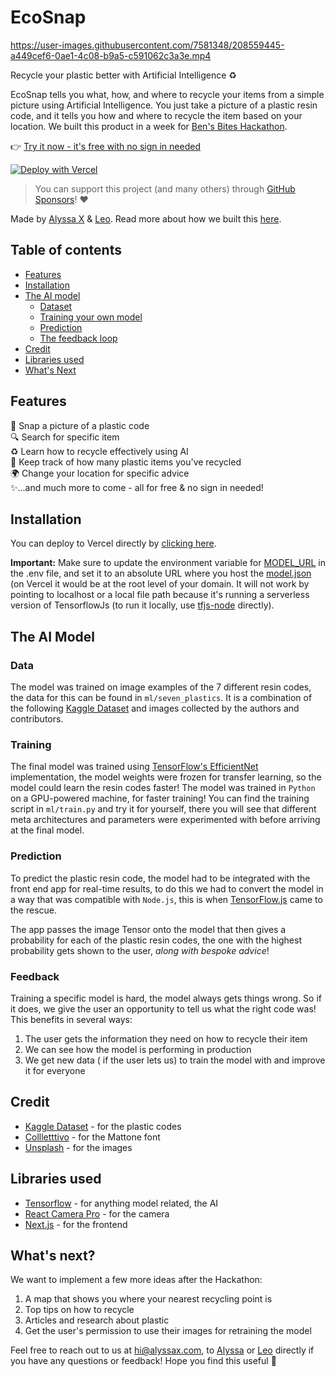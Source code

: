 # EcoSnap


https://user-images.githubusercontent.com/7581348/208559445-a449cef6-0ae1-4c08-b9a5-c591062c3a3e.mp4


Recycle your plastic better with Artificial Intelligence ♻️

EcoSnap tells you what, how, and where to recycle your items from a simple picture using Artificial Intelligence. You just take a picture of a plastic resin code, and it tells you how and where to recycle the item based on your location. We built this product in a week for [Ben's Bites Hackathon](https://bens-bites.upvoty.com/b/hackathon/ecosnap-recycle-your-plastic-better-with-artificial-intelligence).

👉 [Try it now - it's free with no sign in needed](https://ecosnap.vercel.app)

[![Deploy with Vercel](https://vercel.com/button)](https://vercel.com/new/clone?repository-url=https://github.com/alyssaxuu/ecosnap)

> You can support this project (and many others) through [GitHub Sponsors](https://github.com/sponsors/alyssaxuu)! ❤️

Made by [Alyssa X](https://twitter.com/alyssaxuu) & [Leo](https://www.linkedin.com/in/leonorfurtado/). Read more about how we built this [here](https://alyssax.substack.com/p/we-built-an-ai-recycling-app-in-a).

## Table of contents

- [Features](#features)
- [Installation](#installation)
- [The AI model](#the-ai-model)
	- [Dataset](#data)
	- [Training your own model](#training)
	- [Prediction](#prediction)
    - [The feedback loop](#feedback)
- [Credit](#credit)
- [Libraries used](#libraries-used)
- [What's Next](whats-next)

## Features

📸 Snap a picture of a plastic code<br>  🔍 Search for specific item<br>  ♻️ Learn how to recycle effectively using AI <br> 🥤 Keep track of how many plastic items you've recycled<br>🌍 Change your location for specific advice<br> ✨...and much more to come - all for free & no sign in needed!

## Installation
You can deploy to Vercel directly by [clicking here](https://vercel.com/new/clone?repository-url=https://github.com/alyssaxuu/ecosnap). 

**Important:** Make sure to update the environment variable for [MODEL_URL](https://github.com/alyssaxuu/ecosnap/blob/a9c7e7e1ec19f106db69abd6d66be558bd21445a/.env#L16) in the .env file, and set it to an absolute URL where you host the [model.json](https://github.com/alyssaxuu/ecosnap/blob/main/public/model.json) (on Vercel it would be at the root level of your domain. It will not work by pointing to localhost or a local file path because it's running a serverless version of TensorflowJs (to run it locally, use [tfjs-node](https://www.npmjs.com/package/@tensorflow/tfjs-node) directly).


## The AI Model

### Data

The model was trained on image examples of the 7 different resin codes, the data for this can be found in `ml/seven_plastics`. It is a combination of the following [Kaggle Dataset](https://www.kaggle.com/datasets/piaoya/plastic-recycling-codes) and images collected by the authors and contributors.

### Training

The final model was trained using [TensorFlow's EfficientNet](https://www.tensorflow.org/api_docs/python/tf/keras/applications/efficientnet_v2/EfficientNetV2B0) implementation, the model weights were frozen for transfer learning, so the model could learn the resin codes faster! The model was trained in `Python` on a GPU-powered machine, for faster training! You can find the training script in `ml/train.py` and try it for yourself, there you will see that different meta architectures and parameters were experimented with before arriving at the final model.

### Prediction

To predict the plastic resin code, the model had to be integrated with the front end app for real-time results, to do this we had to convert the model in a way that was compatible with `Node.js`, this is when [TensorFlow.js](https://www.tensorflow.org/js) came to the rescue.

The app passes the image Tensor onto the model that then gives a probability for each of the plastic resin codes, the one with the highest probability gets shown to the user, *along with bespoke advice*!

### Feedback

Training a specific model is hard, the model always gets things wrong. So if it does, we give the user an opportunity to tell us what the right code was! This benefits in several ways:

1. The user gets the information they need on how to recycle their item
2. We can see how the model is performing in production
3. We get new data ( if the user lets us) to train the model with and improve it for everyone

## Credit

- [Kaggle Dataset](https://www.kaggle.com/datasets/piaoya/plastic-recycling-codes) - for the plastic codes
- [Collletttivo](http://collletttivo.it/) - for the Mattone font
- [Unsplash](https://unsplash.com/) - for the images

## Libraries used
- [Tensorflow](https://www.tensorflow.org/) - for anything model related, the AI
- [React Camera Pro](https://github.com/purple-technology/react-camera-pro) - for the camera
- [Next.js](https://nextjs.org/) - for the frontend

## What's next?

We want to implement a few more ideas after the Hackathon:
1. A map that shows you where your nearest recycling point is
2. Top tips on how to recycle
3. Articles and research about plastic
4. Get the user's permission to use their images for retraining the model


Feel free to reach out to us at hi@alyssax.com, to [Alyssa](https://twitter.com/alyssaxuu) or [Leo](https://www.linkedin.com/in/leonorfurtado/) directly if you have any questions or feedback! Hope you find this useful 💜
